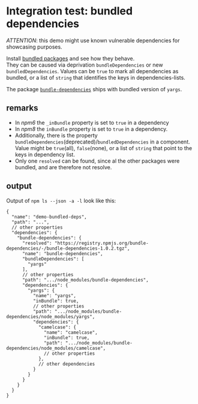 # Integration test: bundled dependencies

*ATTENTION*: this demo might use known vulnerable dependencies for showcasing purposes.

Install [bundled packages](https://docs.npmjs.com/cli/v6/configuring-npm/package-json#bundleddependencies)
and see how they behave.  
They can be caused via deprivation `bundleDependencies` or new `bundledDependencies`.
Values can be `true` to mark all dependencies as bundled, 
or a list of `string` that identifies the keys in dependencies-lists.

The package [`bundle-dependencies`](https://www.npmjs.com/package/bundle-dependencies)
ships with bundled version of `yargs`.

## remarks

* In _npm6_ the `_inBundle` property is set to `true` in a dependency
* In _npm8_ the  `inBundle` property is set to `true` in a dependency.
* Additionally, there is the property `bundleDependencies`(deprecated)/`bundledDependencies` in a component.  
  Value might be `true`(all), `false`(none), or a list of `string` that point to the keys in dependency list.  
* Only one `resolved` can be found, since al the other packages were bundled, and are therefore not resolve.

## output

Output of `npm ls --json -a -l` look like this: 

```json5
{
  "name": "demo-bundled-deps",
  "path": "...",
  // other properties
  "dependencies": {
    "bundle-dependencies": {
      "resolved": "https://registry.npmjs.org/bundle-dependencies/-/bundle-dependencies-1.0.2.tgz",
      "name": "bundle-dependencies",
      "bundleDependencies": [
        "yargs"
      ],
      // other properties
      "path": ".../node_modules/bundle-dependencies",
      "dependencies": {
        "yargs": {
          "name": "yargs",
          "inBundle": true,
          // other properties
          "path": ".../node_modules/bundle-dependencies/node_modules/yargs",
          "dependencies": {
            "camelcase": {
              "name": "camelcase",
              "inBundle": true,
              "path": ".../node_modules/bundle-dependencies/node_modules/camelcase",
              // other properties
            },
            // other dependencies
          }
        }
      }
    }
  }
}
```
